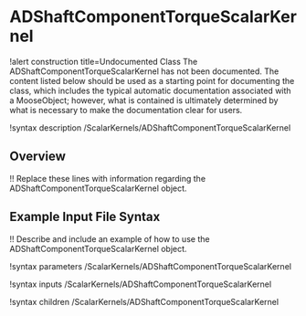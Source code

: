 # ADShaftComponentTorqueScalarKernel

!alert construction title=Undocumented Class
The ADShaftComponentTorqueScalarKernel has not been documented. The content listed below should be used as a starting point for
documenting the class, which includes the typical automatic documentation associated with a
MooseObject; however, what is contained is ultimately determined by what is necessary to make the
documentation clear for users.

!syntax description /ScalarKernels/ADShaftComponentTorqueScalarKernel

## Overview

!! Replace these lines with information regarding the ADShaftComponentTorqueScalarKernel object.

## Example Input File Syntax

!! Describe and include an example of how to use the ADShaftComponentTorqueScalarKernel object.

!syntax parameters /ScalarKernels/ADShaftComponentTorqueScalarKernel

!syntax inputs /ScalarKernels/ADShaftComponentTorqueScalarKernel

!syntax children /ScalarKernels/ADShaftComponentTorqueScalarKernel
